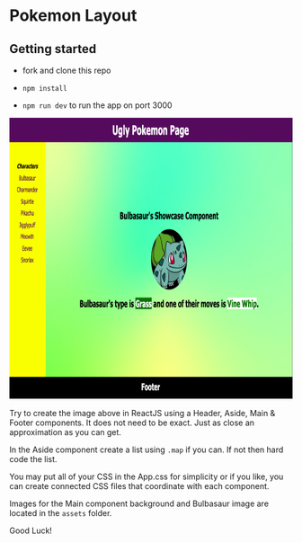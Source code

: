 # Pokemon Layout

## Getting started

- fork and clone this repo

- `npm install`

- `npm run dev` to run the app on port 3000

<img src="./src/assets/page.png" width="650" height="500">

Try to create the image above in ReactJS using a Header, Aside, Main & Footer components. It does not need to be exact. Just as close an approximation as you can get.

In the Aside component create a list using `.map` if you can. If not then hard code the list.

You may put all of your CSS in the App.css for simplicity or if you like, you can create connected CSS files that coordinate with each component.

Images for the Main component background and Bulbasaur image are located in the `assets` folder.

Good Luck!

